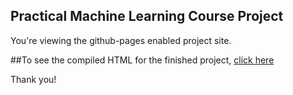 ## Practical Machine Learning Course Project  
  
You're viewing the github-pages enabled project site.  
  
##To see the compiled HTML for the finished project, [click here](https://shackary.github.io/prac-ml-project/project.html)  
  

Thank you!  
  
    